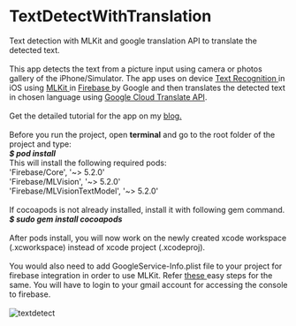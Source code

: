 # TextDetectWithTranslation
Text detection with MLKit and google translation API to translate the detected text.<br><br>
This app detects the text from a picture input using camera or photos gallery of the iPhone/Simulator. The app uses on device <a href="https://firebase.google.com/docs/ml-kit/ios/recognize-text"> Text Recognition </a> in iOS using <a href = "https://firebase.google.com/docs/ml-kit/"> MLKit </a> in <a href = "https://firebase.google.com/"> Firebase </a> by Google and then translates the detected text in chosen language using <a href = "https://cloud.google.com/translate/"> Google Cloud Translate API</a>.
<br><br>
Get the detailed tutorial for the app on my <a href="https://heartbeat.fritz.ai/text-recognition-and-translation-on-ios-using-ml-kit-and-google-translate-5b24440906db">blog.</a>
<br><br>
Before you run the project, open <b>terminal</b> and go to the root folder of the project and type:<br>
<b><i>$ pod install</b></i><br>
This will install the following required pods: <br>
'Firebase/Core', '\~> 5.2.0'
<br>
'Firebase/MLVision', '\~> 5.2.0' 
<br>
'Firebase/MLVisionTextModel', '~> 5.2.0'
<br><br>
If cocoapods is not already installed, install it with following gem command.<br>
<b><i>$ sudo gem install cocoapods</b></i>
<br><br>
After pods install, you will now work on the newly created xcode workspace (.xcworkspace) instead of xcode project (.xcodeproj).
<br><br>
You would also need to add GoogleService-Info.plist file to your project for firebase integration in order to use MLKit.
Refer <a href="https://console.firebase.google.com/u/1/project/mlkit-in-ios/overview">these </a> easy steps for the same. You will have to login to your gmail account for accessing the console to firebase.
<br>
<br>
![textdetect](https://user-images.githubusercontent.com/14230368/51840159-5c466e00-2331-11e9-8841-9dc104fe0b93.gif)
